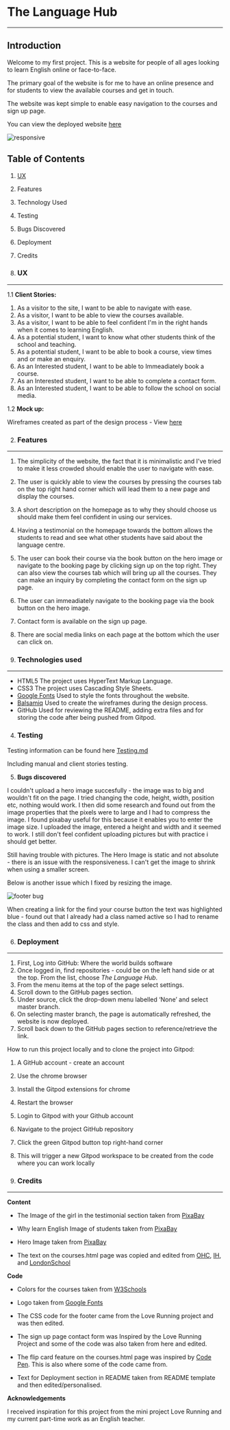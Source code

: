 # The Language Hub 
--------------------------


## Introduction 

Welcome to my first project. This is a website for people of all ages looking to learn English online or face-to-face.  

The primary goal of the website is for me to have an online presence and for students to view the available courses and get in touch.  

The website was kept simple to enable easy navigation to the courses and sign up page. 

You can view the deployed website [here]( https://sirajrafique.github.io/The-Language-Hub/) 

![responsive](https://user-images.githubusercontent.com/80712910/119545919-3b6c7700-bd8b-11eb-9f77-c831072dc074.PNG)

## Table of Contents

1. [UX](#UX) <a name="UX"></a>  
2. Features
3. Technology Used
4. Testing
5. Bugs Discovered
6. Deployment
7. Credits


1. ### UX
---------
            
1.1 **Client Stories:** 

1. As a visitor to the site, I want to be able to navigate with ease.
2. As a visitor, I want to be able to view the courses available. 
3. As a visitor, I want to be able to feel confident I'm in the right hands when it comes to learning English.
4. As a potential student, I want to know what other students think of the school and teaching. 
5. As a potential student, I want to be able to book a course, view times and or make an enquiry. 
6. As an Interested student, I want to be able to Immeadiately book a course. 
7. As an Interested student, I want to be able to complete a contact form. 
8. As an Interested student, I want to be able to follow the school on social media. 

1.2 **Mock up:**

Wireframes created as part of the design process - View [here](https://github.com/SirajRafique/The-Language-Hub/blob/9449484987aeda6649d5cb29102aebc8848ad003/Wireframes.md)


2. ### Features
------------

1. The simplicity of the website, the fact that it is minimalistic and I've tried to make it less crowded should enable the user to navigate with ease. 
2. The user is quickly able to view the courses by pressing the courses tab on the top right hand corner which will lead them to a new page and display the courses.
3. A short description on the homepage as to why they should choose us should make them feel confident in using our services. 
4. Having a testimonial on the homepage towards the bottom allows the students to read and see what other students have said about the language centre. 
5. The user can book their course via the book button on the hero image or navigate to the booking page by clicking sign up on the top right. They can also view the courses tab which will bring up all the courses. They can make an inquiry by completing the contact form on the sign up page.
6. The user can immeadiately navigate to the booking page via the book button on the hero image.  
7. Contact form is available on the sign up page.
8. There are social media links on each page at the bottom which the user can click on.  


3. ### Technologies used
---------------------

* HTML5
The project uses HyperText Markup Language.
* CSS3 
The project uses Cascading Style Sheets.
* [Google Fonts](https://fonts.google.com/) 
Used to style the fonts throughout the website.
* [Balsamiq](https://balsamiq.com/)
Used to create the wireframes during the design process.
* GitHub
Used for reviewing the README, adding extra files and for storing the code after being pushed from Gitpod.

4. ### Testing 

Testing information can be found here [Testing.md](https://github.com/SirajRafique/The-Language-Hub/blob/2ec2066115b5f0714ee6373d4d10b968a0cc2c1a/Testing.md)

Including manual and client stories testing. 

5. **Bugs discovered**

I couldn't upload a hero image succesfully - the image was to big and wouldn't fit on the page. I tried changing the code, height, width, position etc, nothing would work. I then did some research and found out from the image properties that the pixels were to large and I had to compress the image. I found pixabay useful for this because it enables you to enter the image size. I uploaded the image, entered a height and width and it seemed to work. I still don't feel confident uploading pictures but with practice i should get better.  

Still having trouble with pictures. The Hero Image is static and not absolute - there is an issue with the responsiveness. I can't get the image to shrink when using a smaller screen. 

Below is another issue which I fixed by resizing the image. 

![footer bug](https://user-images.githubusercontent.com/80712910/119226967-a277fa80-bb03-11eb-82e1-cbcfc56b374a.PNG)

When creating a link for the find your course button the text was highlighted blue - found out that I already had a class named active so I had to rename the class and then add to css and style. 

6. ### Deployment 
--------------

1.	First, Log into GitHub: Where the world builds software
2.	Once logged in, find repositories - could be on the left hand side or at the top. From the list, choose _The Language Hub_.
3.	From the menu items at the top of the page select settings.
4.	Scroll down to the GitHub pages section.
5.	Under source, click the drop-down menu labelled ‘None’ and select master branch. 
6.	On selecting master branch, the page is automatically refreshed, the website is now deployed.
7.	Scroll back down to the GitHub pages section to reference/retrieve the link. 

How to run this project locally and to clone the project into Gitpod:

1.	A GitHub account - create an account
2.	Use the chrome browser
3.	Install the Gitpod extensions for chrome
4.	Restart the browser
5.	Login to Gitpod with your Github account
6.	Navigate to the project GitHub repository
7.	Click the green Gitpod button top right-hand corner
8.	This will trigger a new Gitpod workspace to be created from the code where you can work locally


7. ### Credits
-----------

**Content** 

* The Image of the girl in the testimonial section taken from [PixaBay](https://pixabay.com/photos/concentration-curiosity-curious-16032/) 

* Why learn English Image of students taken from [PixaBay](https://pixabay.com/photos/students-computers-laptops-smiling-1807505/)

* Hero Image taken from [PixaBay](https://pixabay.com/photos/teacher-property-plant-and-teaching-3765909/)

* The text on the courses.html page was copied and edited from [OHC](https://www.ohcenglish.com/courses), [IH](https://www.ihlondon.com/online-courses), and [LondonSchool](https://www.londonschool.com/)

**Code**

* Colors for the courses taken from [W3Schools](https://www.w3schools.com/colors/colors_picker.asp)

* Logo taken from [Google Fonts](https://fonts.google.com/)

* The CSS code for the footer came from the Love Running project and was then edited. 

* The sign up page contact form was Inspired by the Love Running Project and some of the code was also taken from here and edited. 

* The flip card feature on the courses.html page was inspired by [Code Pen](https://codepen.io/nicolaspavlotsky/pen/wqGgLO). This is also where some of the code came from. 

* Text for Deployment section in README taken from README template and then edited/personalised.

**Acknowledgements**

I received inspiration for this project from the mini project Love Running and my current part-time work as an English teacher. 
